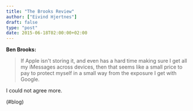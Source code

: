 ```yaml
---
title: "The Brooks Review"
author: ["Eivind Hjertnes"]
draft: false
type: "post"
date: 2015-06-18T02:00:00+02:00
---
```


**Ben Brooks:**

> If Apple isn't storing it, and even has a hard time making sure I get
> all my iMessages across devices, then that seems like a small price to
> pay to protect myself in a small way from the exposure I get with
> Google.

I could not agree more.

(#blog)
